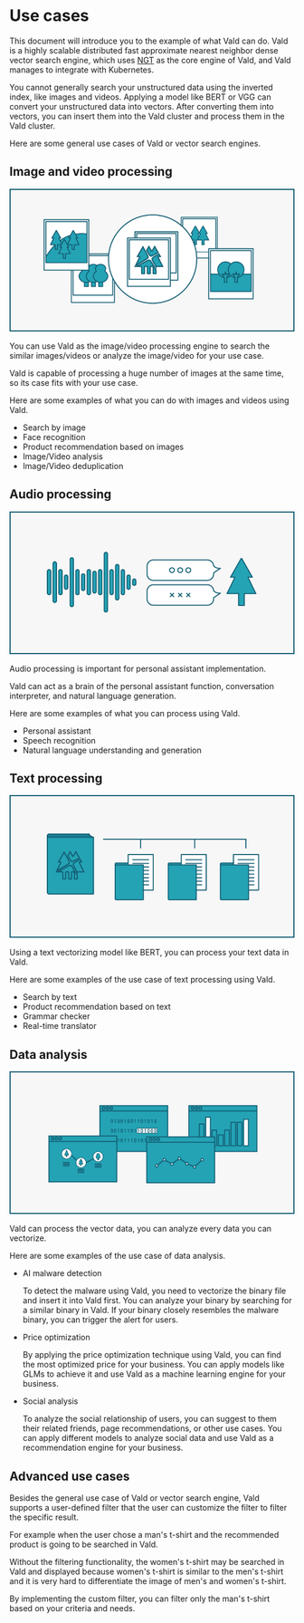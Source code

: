 # Use cases

This document will introduce you to the example of what Vald can do.
Vald is a highly scalable distributed fast approximate nearest neighbor dense vector search engine, which uses [NGT](https://github.com/yahoojapan/NGT) as the core engine of Vald, and Vald manages to integrate with Kubernetes.

You cannot generally search your unstructured data using the inverted index, like images and videos.
Applying a model like BERT or VGG can convert your unstructured data into vectors.
After converting them into vectors, you can insert them into the Vald cluster and process them in the Vald cluster.

Here are some general use cases of Vald or vector search engines.

## Image and video processing

  <img src="../../assets/docs/usecase/usecase_image.png" />

You can use Vald as the image/video processing engine to search the similar images/videos or analyze the image/video for your use case.

Vald is capable of processing a huge number of images at the same time, so its case fits with your use case.

Here are some examples of what you can do with images and videos using Vald.

- Search by image
- Face recognition
- Product recommendation based on images
- Image/Video analysis
- Image/Video deduplication

## Audio processing

  <img src="../../assets/docs/usecase/usecase_audio.png" />

Audio processing is important for personal assistant implementation.

Vald can act as a brain of the personal assistant function, conversation interpreter, and natural language generation.

Here are some examples of what you can process using Vald.

- Personal assistant
- Speech recognition
- Natural language understanding and generation

## Text processing

  <img src="../../assets/docs/usecase/usecase_text.png" />

Using a text vectorizing model like BERT, you can process your text data in Vald.

Here are some examples of the use case of text processing using Vald.

- Search by text
- Product recommendation based on text
- Grammar checker
- Real-time translator

## Data analysis

  <img src="../../assets/docs/usecase/usecase_data.png" />

Vald can process the vector data, you can analyze every data you can vectorize.

Here are some examples of the use case of data analysis.

- AI malware detection

  To detect the malware using Vald, you need to vectorize the binary file and insert it into Vald first.
  You can analyze your binary by searching for a similar binary in Vald.
  If your binary closely resembles the malware binary, you can trigger the alert for users.

- Price optimization

  By applying the price optimization technique using Vald, you can find the most optimized price for your business.
  You can apply models like GLMs to achieve it and use Vald as a machine learning engine for your business.

- Social analysis

  To analyze the social relationship of users, you can suggest to them their related friends, page recommendations, or other use cases.
  You can apply different models to analyze social data and use Vald as a recommendation engine for your business.

## Advanced use cases

Besides the general use case of Vald or vector search engine, Vald supports a user-defined filter that the user can customize the filter to filter the specific result.

For example when the user chose a man's t-shirt and the recommended product is going to be searched in Vald.

Without the filtering functionality, the women's t-shirt may be searched in Vald and displayed because women's t-shirt is similar to the men's t-shirt and it is very hard to differentiate the image of men's and women's t-shirt.

By implementing the custom filter, you can filter only the man's t-shirt based on your criteria and needs.
